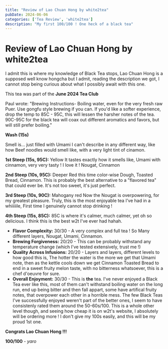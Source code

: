 ```yaml
---
title: "Review of Lao Chuan Hong by white2tea"
pubDate: 2024-06-06
categories: ['Tea Review', 'white2tea']
description: "My first 100/100 ! One heck of a black tea"
---
```


# Review of Lao Chuan Hong by white2tea

I admit this is where my knowledge of Black Tea stops, Lao Chuan Hong is a supposed well know hongcha but I admit, reading the description we got, I cannot stop being curious about what I possibly await with this one.

This tea was part of the **June 2024 Tea Club**

Paul wrote:
"Brewing Instructions- Boiling water, even for the very fresh raw Puer. Use gongfu style brewing if you can. If you'd like a softer experience, drop the temp to 85C - 95C, this will lessen the harsher notes of the tea. 90C-95C for the black tea will coax out different aromatics and favors, but will still prefer boiling."

**Wash (15s)**

Smell is... just filled with Umami I can't describe in any different way, like how Beef noodles would smell like, with a very light tint of cinamon.

**1st Steep (15s, 95C):**
Yellow
It tastes exactly how it smells like, Umami with cinnamon, very very tasty ! I love it !
Nougat, Cinnamon

**2nd Steep (10s, 95C):**
Deeper Red this time color-wise
Dough, Toasted Bread, Cinnamon.
This is probably the best alternative to a "flavored tea" that could ever be.
It's not too sweet, it's just perfect.

**3rd Steep (10s, 90C):**
Mahogany red
Now the Nougat is overpowering, for my greatest pleasure.
Truly, this is the most enjoyable tea I've had in a whiiiiile, First time I genuinely cannot stop drinking !

**4th Steep (15s, 85C):**
85C is where it's calmer, much calmer, yet oh so delicious.
I think this is the best w2t I've ever had hahah.

- **Flavor Complexity:** 30/30 - A very complex and full tea ! So Many different layers, Nougat, Umami, Cinnamon.
- **Brewing Forgiveness:** 20/20 - This can be probably withstand any temperature change (which I've tested extensively, trust me !)
- **Quality Across Infusions:** 20/20 -  Layers and layers,  different levels to how good this is, The hotter the water is the more we get that Umami note, then as the kettle cools down we get Cinnamon Toasted Bread to end in a sweet fruity melon taste, with no bitterness whatsoever, this is a chef d'oeuvre for sure.
- **Overall Enjoyment:** 30/30 - This is **the** tea. I've never enjoyed a Black Tea ever like this, most of them can't withstand boiling water on the long run, end up being bitter and then fall appart, some have artifical fruity notes, that overpower each other in a horrible mess. The few Black Teas I've successfully enjoyed weren't part of the better ones, I seem to have consistenly rated them around the 50-60s/100. This is a whole other level though, and seeing how cheap it is on w2t's website, I absolutely will be ordering more ! I don't give my 100s easily, and this will be my proud 1st one.

**Congrats Lao Chuan Hong !!!**

**100/100**
*- yaro*


